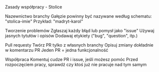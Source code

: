 Zasady współpracy - Stolice

Nazewnictwo branchy
Gałęzie powinny być nazywane według schematu: "stolica-imie"
Przykład:  "madryt-karol"

Tworzenie problemów
Zgłaszaj każdy błąd lub pomysł jako "issue"
Używaj jasnych tytułów i opisów
Dodawaj etykiety ("bug", "question", itp.)

Pull requesty
Twórz PR tylko z własnych branchy
Opisuj zmiany dokładnie w komentarzu PR
Jeden PR = jedna funkcjonalność

Współpraca
Komentuj cudze PR i issue, jeśli możesz pomóc
Przed rozpoczęciem pracy, sprawdź czy ktoś już nie pracuje nad tym samym
